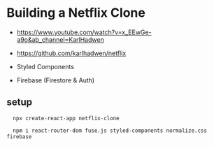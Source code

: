 # Building a Netflix Clone 

- https://www.youtube.com/watch?v=x_EEwGe-a9o&ab_channel=KarlHadwen
- https://github.com/karlhadwen/netflix

- Styled Components 
- Firebase (Firestore & Auth)


## setup
```
  npx create-react-app netflix-clone

  npm i react-router-dom fuse.js styled-components normalize.css firebase
```
